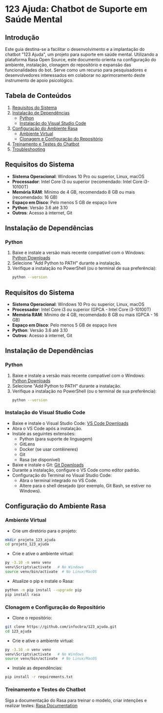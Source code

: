# 123 Ajuda: Chatbot de Suporte em Saúde Mental

## Introdução

Este guia destina-se a facilitar o desenvolvimento e a implantação do chatbot "123 Ajuda", um projeto para suporte em saúde mental. Utilizando a plataforma Rasa Open Source, este documento orienta na configuração do ambiente, instalação, clonagem do repositório e expansão das funcionalidades do bot. Serve como um recurso para pesquisadores e desenvolvedores interessados em colaborar no aprimoramento deste instrumento de apoio psicológico.

## Tabela de Conteúdos

1. [Requisitos do Sistema](#requisitos-do-sistema)
2. [Instalação de Dependências](#instalação-de-dependências)
   - [Python](#python)
   - [Instalação do Visual Studio Code](#instalação-do-visual-studio-code)
3. [Configuração do Ambiente Rasa](#configuração-do-ambiente-rasa)
   - [Ambiente Virtual](#ambiente-virtual)
   - [Clonagem e Configuração do Repositório](#clonagem-e-configuração-do-repositório)
4. [Treinamento e Testes do Chatbot](#treinamento-e-testes-do-chatbot)
5. [Troubleshooting](#troubleshooting)

## Requisitos do Sistema

- **Sistema Operacional**: Windows 10 Pro ou superior, Linux, macOS
- **Processador**: Intel Core i3 ou superior (recomendado: Intel Core i3-10100T)
- **Memória RAM**: Mínimo de 4 GB, recomendado 8 GB ou mais (recomendado: 16 GB)
- **Espaço em Disco**: Pelo menos 5 GB de espaço livre
- **Python**: Versão 3.6 até 3.10
- **Outros**: Acesso à internet, Git

## Instalação de Dependências

### Python

1. Baixe e instale a versão mais recente compatível com o Windows:
   [Python Downloads](https://www.python.org/downloads/)
2. Selecione "Add Python to PATH" durante a instalação.
3. Verifique a instalação no PowerShell (ou o terminal de sua preferência):
   ```bash
   python --version

   ```


## Requisitos do Sistema

- **Sistema Operacional**: Windows 10 Pro ou superior, Linux, macOS
- **Processador**: Intel Core i3 ou superior (GPCA - Intel Core i3-10100T)
- **Memória RAM**: Mínimo de 4 GB, recomendado 8 GB ou mais (GPCA - 16 GB)
- **Espaço em Disco**: Pelo menos 5 GB de espaço livre
- **Python**: Versão 3.6 até 3.10
- **Outros**: Acesso à internet, Git

## Instalação de Dependências

### Python
1. Baixe e instale a versão mais recente compatível com o Windows:
   [Python Downloads](https://www.python.org/downloads/)
2. Selecione "Add Python to PATH" durante a instalação.
3. Verifique a instalação no PowerShell (ou o terminal de sua preferência):
   ```bash
   python --version
   ```
### Instalação do Visual Studio Code
- Baixe e instale o Visual Studio Code: [VS Code Downloads](https://code.visualstudio.com/download)
- Abra o VS Code após a instalação.
- Instale as seguintes extensões:
  - Python (para suporte de linguagem)
  - GitLens
  - Docker (se usar contêineres)
  - Git
  - Rasa (se disponível)
- Baixe e instale o Git: [Git Downloads](https://git-scm.com/downloads)
- Durante a instalação, configure o VS Code como editor padrão.
- Configuração do Terminal no Visual Studio Code:
  - Abra o terminal integrado no VS Code.
  - Altere para o shell desejado (por exemplo, Git Bash, se estiver no Windows).


## Configuração do Ambiente Rasa
### Ambiente Virtual
- Crie um diretório para o projeto:
 ```bash
mkdir projeto_123_ajuda
cd projeto_123_ajuda
 ```
- Crie e ative o ambiente virtual:
```bash
py -3.10 -m venv venv
venv\Scripts\activate   # No Windows
source venv/bin/activate  # No Linux/MacOS
```
- Atualize o pip e instale o Rasa:
```bash
python -m pip install --upgrade pip
pip install rasa
```
### Clonagem e Configuração do Repositório
- Clone o repositório:
```bash
git clone https://github.com/infocbra/123_ajuda.git
cd 123_ajuda
```
- Crie e ative o ambiente virtual:
```bash
py -3.10 -m venv venv
venv\Scripts\activate   # No Windows
source venv/bin/activate  # No Linux/MacOS
```
- Instale as dependências:
```bash
pip install -r requirements.txt
```
### Treinamento e Testes do Chatbot
Siga a documentação do Rasa para treinar o modelo, criar intenções e realizar testes:
[Rasa Documentation](https://rasa.com/docs/rasa/)
